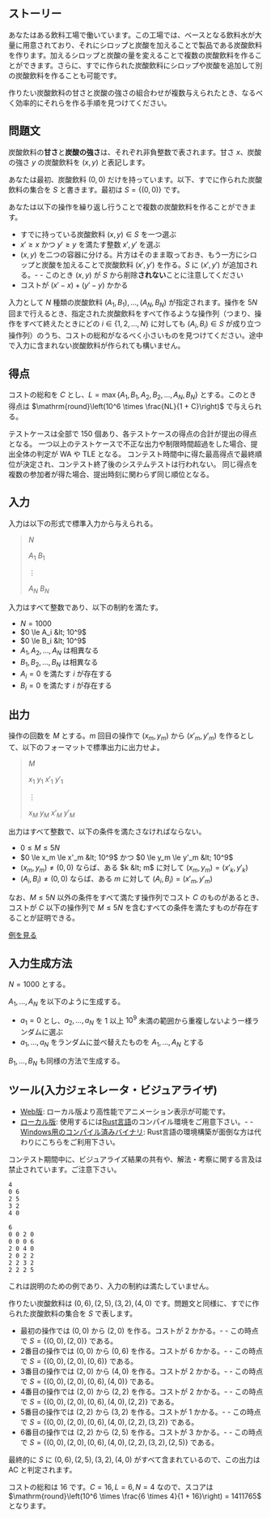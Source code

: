 ## ストーリー

あなたはある飲料工場で働いています。この工場では、ベースとなる飲料水が大量に用意されており、それにシロップと炭酸を加えることで製品である炭酸飲料を作ります。加えるシロップと炭酸の量を変えることで複数の炭酸飲料を作ることができます。さらに、すでに作られた炭酸飲料にシロップや炭酸を追加して別の炭酸飲料を作ることも可能です。

作りたい炭酸飲料の甘さと炭酸の強さの組合わせが複数与えられたとき、なるべく効率的にそれらを作る手順を見つけてください。

## 問題文

炭酸飲料の**甘さ**と**炭酸の強さ**は、それぞれ非負整数で表されます。甘さ $x$、炭酸の強さ $y$ の炭酸飲料を $(x, y)$ と表記します。

あなたは最初、炭酸飲料 $(0, 0)$ だけを持っています。以下、すでに作られた炭酸飲料の集合を $S$ と書きます。最初は $S = \{(0, 0)\}$ です。

あなたは以下の操作を繰り返し行うことで複数の炭酸飲料を作ることができます。

- すでに持っている炭酸飲料 $(x, y) \in S$ を一つ選ぶ
- $x' \ge x$ かつ $y' \ge y$ を満たす整数 $x', y'$ を選ぶ
- $(x, y)$ を二つの容器に分ける。片方はそのまま取っておき、もう一方にシロップと炭酸を加えることで炭酸飲料 $(x', y')$ を作る。$S$ に $(x', y')$ が追加される。-   - このとき $(x, y)$ が $S$ から削除**されない**ことに注意してください
- コストが $(x' - x) + (y' - y)$ かかる

入力として $N$ 種類の炭酸飲料 $(A_1, B_1), \dots, (A_N, B_N)$ が指定されます。操作を $5N$ 回まで行えるとき、指定された炭酸飲料をすべて作るような操作列（つまり、操作をすべて終えたときにどの $i \in \{1, 2, \dots, N\}$ に対しても $(A_i, B_i) \in S$ が成り立つ操作列）のうち、コストの総和がなるべく小さいものを見つけてください。途中で入力に含まれない炭酸飲料が作られても構いません。

## 得点

コストの総和を $C$ とし、$L = \max\{A_1, B_1, A_2, B_2, \dots, A_N, B_N\}$ とする。このとき得点は $\mathrm{round}\left(10^6 \times \frac{NL}{1 + C}\right)$ で与えられる。

テストケースは全部で 150 個あり、各テストケースの得点の合計が提出の得点となる。
一つ以上のテストケースで不正な出力や制限時間超過をした場合、提出全体の判定が WA や TLE となる。
コンテスト時間中に得た最高得点で最終順位が決定され、コンテスト終了後のシステムテストは行われない。 同じ得点を複数の参加者が得た場合、提出時刻に関わらず同じ順位となる。

## 入力

入力は以下の形式で標準入力から与えられる。

> $N$
> 
> $A_1$ $B_1$
> 
> $\vdots$
> 
> $A_N$ $B_N$

入力はすべて整数であり、以下の制約を満たす。

- $N = 1000$
- $0 \le A_i &lt; 10^9$
- $0 \le B_i &lt; 10^9$
- $A_1, A_2, \dots, A_N$ は相異なる
- $B_1, B_2, \dots, B_N$ は相異なる
- $A_i = 0$ を満たす $i$ が存在する
- $B_i = 0$ を満たす $i$ が存在する

## 出力

操作の回数を $M$ とする。$m$ 回目の操作で $(x_m, y_m)$ から $(x'_m, y'_m)$ を作るとして、以下のフォーマットで標準出力に出力せよ。

> $M$
> 
> $x_1$ $y_1$ $x'_1$ $y'_1$
> 
> $\vdots$
> 
> $x_M$ $y_M$ $x'_M$ $y'_M$

出力はすべて整数で、以下の条件を満たさなければならない。

- $0 \le M \le 5N$
- $0 \le x_m \le x'_m &lt; 10^9$ かつ $0 \le y_m \le y'_m &lt; 10^9$
- $(x_m, y_m) \ne (0, 0)$ ならば、ある $k &lt; m$ に対して $(x_m, y_m) = (x'_k, y'_k)$
- $(A_i, B_i) \ne (0, 0)$ ならば、ある $m$ に対して $(A_i, B_i) = (x'_m, y'_m)$

なお、$M \le 5N$ 以外の条件をすべて満たす操作列でコスト $C$ のものがあるとき、コストが $C$ 以下の操作列で $M \le 5N$ を含むすべての条件を満たすものが存在することが証明できる。

[例を見る](https://img.atcoder.jp/ahc037/WneGTzJP.html?lang=ja&amp;seed=0&amp;output=sample)

## 入力生成方法

$N = 1000$ とする。

$A_1, \dots, A_N$ を以下のように生成する。

- $a_1 = 0$ とし、$a_2, \dots, a_N$ を $1$ 以上 $10^9$ 未満の範囲から重複しないよう一様ランダムに選ぶ
- $a_1, \dots, a_N$ をランダムに並べ替えたものを $A_1, \dots, A_N$ とする

$B_1, \dots, B_N$ も同様の方法で生成する。

## ツール(入力ジェネレータ・ビジュアライザ)

- [Web版](https://img.atcoder.jp/ahc037/WneGTzJP.html?lang=ja): ローカル版より高性能でアニメーション表示が可能です。
- [ローカル版](https://img.atcoder.jp/ahc037/WneGTzJP.zip): 使用するには[Rust言語](https://www.rust-lang.org/ja)のコンパイル環境をご用意下さい。-   - [Windows用のコンパイル済みバイナリ](https://img.atcoder.jp/ahc037/WneGTzJP_windows.zip): Rust言語の環境構築が面倒な方は代わりにこちらをご利用下さい。

コンテスト期間中に、ビジュアライズ結果の共有や、解法・考察に関する言及は禁止されています。ご注意下さい。

```input1
4
0 6
2 5
3 2
4 0
```

```output1
6
0 0 2 0
0 0 0 6
2 0 4 0
2 0 2 2
2 2 3 2
2 2 2 5
```

これは説明のための例であり、入力の制約は満たしていません。

作りたい炭酸飲料は $(0, 6), (2, 5), (3, 2), (4, 0)$ です。問題文と同様に、すでに作られた炭酸飲料の集合を $S$ で表します。

- 最初の操作では $(0, 0)$ から $(2, 0)$ を作る。コストが $2$ かかる。-   - この時点で $S = \{(0, 0), (2, 0)\}$ である。
- 2番目の操作では $(0, 0)$ から $(0, 6)$ を作る。コストが $6$ かかる。-   - この時点で $S = \{(0, 0), (2, 0), (0, 6)\}$ である。
- 3番目の操作では $(2, 0)$ から $(4, 0)$ を作る。コストが $2$ かかる。-   - この時点で $S = \{(0, 0), (2, 0), (0, 6), (4, 0)\}$ である。
- 4番目の操作では $(2, 0)$ から $(2, 2)$ を作る。コストが $2$ かかる。-   - この時点で $S = \{(0, 0), (2, 0), (0, 6), (4, 0), (2, 2)\}$ である。
- 5番目の操作では $(2, 2)$ から $(3, 2)$ を作る。コストが $1$ かかる。-   - この時点で $S = \{(0, 0), (2, 0), (0, 6), (4, 0), (2, 2), (3, 2)\}$ である。
- 6番目の操作では $(2, 2)$ から $(2, 5)$ を作る。コストが $3$ かかる。-   - この時点で $S = \{(0, 0), (2, 0), (0, 6), (4, 0), (2, 2), (3, 2), (2, 5)\}$ である。

最終的に $S$ に $(0, 6), (2, 5), (3, 2), (4, 0)$ がすべて含まれているので、この出力は AC と判定されます。

コストの総和は $16$ です。$C = 16, L = 6, N = 4$ なので、スコアは
$\mathrm{round}\left(10^6 \times \frac{6 \times 4}{1 + 16}\right) = 1411765$ となります。